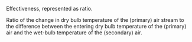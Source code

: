 Effectiveness, represented as ratio.

Ratio of the change in dry bulb temperature of the (primary) air stream to the difference between the entering dry bulb temperature of the (primary) air and the wet-bulb temperature of the (secondary) air.
